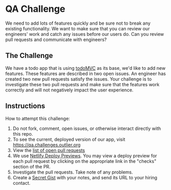# QA Challenge

We need to add lots of features quickly and be sure not to break any existing functionality. We want to make sure that you can review our engineers' work and catch any issues before our users do. Can you review pull requests and communicate with engineers?

## The Challenge

We have a todo app that is using [todoMVC](http://todomvc.com/) as its base, we'd like to add new features. These features are described in two open issues. An engineer has created two new pull requests satisfy the issues. Your challenge is to investigate these two pull requests and make sure that the features work correctly and will not negatively impact the user experience.

## Instructions

How to attempt this challenge:

1) Do not fork, comment, open issues, or otherwise interact directly with this repo.
2) To see the current, deployed version of our app, visit https://qa.challenges.outlier.org
3) View the [list of open pull requests](https://github.com/outlier-org/qa-challenge/pulls)
4) We use [Netlify Deploy Previews](https://www.netlify.com/blog/2016/07/20/introducing-deploy-previews-in-netlify/). You may view a deploy preview for each pull request by clicking on the appropriate link in the "checks" section of the PR.
5) Investigate the pull requests. Take note of any problems.
6) Create a [Secret Gist](https://gist.github.com) with your notes, and send its URL to your hiring contact.
